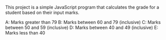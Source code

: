 This project is a simple JavaScript program that calculates the grade for a student based on their input marks. 

A: Marks greater than 79
B: Marks between 60 and 79 (inclusive)
C: Marks between 50 and 59 (inclusive)
D: Marks between 40 and 49 (inclusive)
E: Marks less than 40
